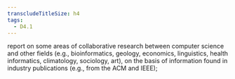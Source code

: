 ```yaml
---
transcludeTitleSize: h4
tags:
  - D4.1
---
```

report on some areas of collaborative research between computer science and other fields (e.g., bioinformatics, geology, economics, linguistics, health informatics, climatology, sociology, art), on the basis of information found in industry publications (e.g., from the ACM and IEEE);